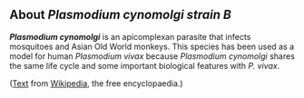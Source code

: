 About *Plasmodium cynomolgi strain B* 
-------------------------------------



***Plasmodium cynomolgi*** is an apicomplexan parasite that infects
mosquitoes and Asian Old World monkeys. This species has been used as a
model for human *Plasmodium vivax* because *Plasmodium cynomolgi* shares
the same life cycle and some important biological features with *P.
vivax*.

([Text](http://en.wikipedia.org/wiki/Plasmodium_cynomolgi) from
[Wikipedia](http://en.wikipedia.org/), the free encyclopaedia.)
